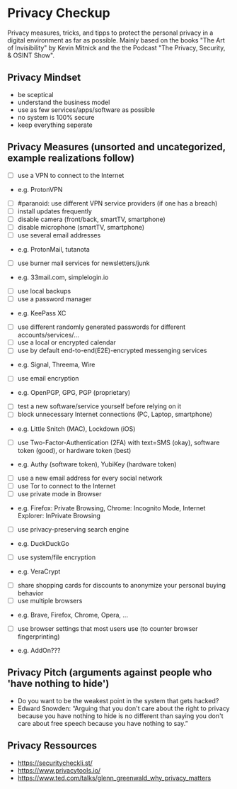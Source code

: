 # Privacy Checkup
Privacy measures, tricks, and tipps to protect the personal privacy in a digital environment as far as possible. 
Mainly based on the books "The Art of Invisibility" by Kevin Mitnick and the the Podcast "The Privacy, Security, &amp; OSINT Show".

## Privacy Mindset
* be sceptical
* understand the business model
* use as few services/apps/software as possible
* no system is 100% secure
* keep everything seperate

## Privacy Measures (unsorted and uncategorized, example realizations follow)
* [ ] use a VPN to connect to the Internet
 * e.g. ProtonVPN
  * [ ] #paranoid: use different VPN service providers (if one has a breach)
* [ ] install updates frequently
* [ ] disable camera (front/back, smartTV, smartphone)
* [ ] disable microphone (smartTV, smartphone)
* [ ] use several email addresses
 * e.g. ProtonMail, tutanota
* [ ] use burner mail services for newsletters/junk
 * e.g. 33mail.com, simplelogin.io
* [ ] use local backups
* [ ] use a password manager
 * e.g. KeePass XC
* [ ] use different randomly generated passwords for different accounts/services/...
* [ ] use a local or encrypted calendar
* [ ] use by default end-to-end(E2E)-encrypted messenging services
 * e.g. Signal, Threema, Wire
* [ ] use email encryption
 * e.g. OpenPGP, GPG, PGP (proprietary)
* [ ] test a new software/service yourself before relying on it
* [ ] block unnecessary Internet connections (PC, Laptop, smartphone)
 * e.g. Little Snitch (MAC), Lockdown (iOS)
* [ ] use Two-Factor-Authentication (2FA) with text=SMS (okay), software token (good), or hardware token (best)
 * e.g. Authy (software token), YubiKey (hardware token)
* [ ] use a new email address for every social network
* [ ] use Tor to connect to the Internet
* [ ] use private mode in Browser
 * e.g. Firefox: Private Browsing, Chrome: Incognito Mode, Internet Explorer: InPrivate Browsing
* [ ] use privacy-preserving search engine
 * e.g. DuckDuckGo
* [ ] use system/file encryption
 * e.g. VeraCrypt
* [ ] share shopping cards for discounts to anonymize your personal buying behavior
* [ ] use multiple browsers
 * e.g. Brave, Firefox, Chrome, Opera, ...
* [ ] use browser settings that most users use (to counter browser fingerprinting)
 * e.g. AddOn???

## Privacy Pitch (arguments against people who 'have nothing to hide')
* Do you want to be the weakest point in the system that gets hacked?
* Edward Snowden: “Arguing that you don't care about the right to privacy because you have nothing to hide is no different than saying you don't care about free speech because you have nothing to say.”

## Privacy Ressources
* https://securitycheckli.st/
* https://www.privacytools.io/
* https://www.ted.com/talks/glenn_greenwald_why_privacy_matters
